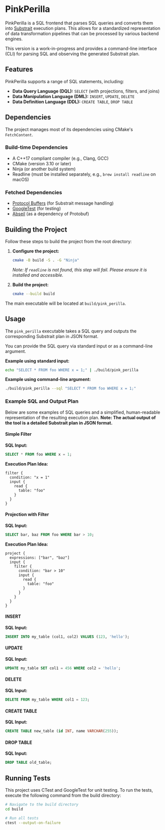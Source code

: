 # PinkPerilla

PinkPerilla is a SQL frontend that parses SQL queries and converts them into [Substrait](https://substrait.io/) execution plans. This allows for a standardized representation of data transformation pipelines that can be processed by various backend engines.

This version is a work-in-progress and provides a command-line interface (CLI) for parsing SQL and observing the generated Substrait plan.

## Features

PinkPerilla supports a range of SQL statements, including:

*   **Data Query Language (DQL):** `SELECT` (with projections, filters, and joins)
*   **Data Manipulation Language (DML):** `INSERT`, `UPDATE`, `DELETE`
*   **Data Definition Language (DDL):** `CREATE TABLE`, `DROP TABLE`

## Dependencies

The project manages most of its dependencies using CMake's `FetchContent`.

### Build-time Dependencies
*   A C++17 compliant compiler (e.g., Clang, GCC)
*   CMake (version 3.10 or later)
*   Ninja (or another build system)
*   Readline (must be installed separately, e.g., `brew install readline` on macOS)

### Fetched Dependencies
*   [Protocol Buffers](https://github.com/protocolbuffers/protobuf) (for Substrait message handling)
*   [GoogleTest](https://github.com/google/googletest) (for testing)
*   [Abseil](https://github.com/abseil/abseil-cpp) (as a dependency of Protobuf)

## Building the Project

Follow these steps to build the project from the root directory:

1.  **Configure the project:**
    ```sh
    cmake -B build -S . -G "Ninja"
    ```
    *Note: If `readline` is not found, this step will fail. Please ensure it is installed and accessible.*

2.  **Build the project:**
    ```sh
    cmake --build build
    ```

The main executable will be located at `build/pink_perilla`.

## Usage

The `pink_perilla` executable takes a SQL query and outputs the corresponding Substrait plan in JSON format.

You can provide the SQL query via standard input or as a command-line argument.

**Example using standard input:**
```sh
echo "SELECT * FROM foo WHERE x = 1;" | ./build/pink_perilla
```

**Example using command-line argument:**
```sh
./build/pink_perilla --sql "SELECT * FROM foo WHERE x = 1;"
```

### Example SQL and Output Plan

Below are some examples of SQL queries and a simplified, human-readable representation of the resulting execution plan. **Note: The actual output of the tool is a detailed Substrait plan in JSON format.**

#### Simple Filter
**SQL Input:**
```sql
SELECT * FROM foo WHERE x = 1;
```
**Execution Plan Idea:**
```
filter {
  condition: "x = 1"
  input {
    read {
      table: "foo"
    }
  }
}
```

#### Projection with Filter
**SQL Input:**
```sql
SELECT bar, baz FROM foo WHERE bar > 10;
```
**Execution Plan Idea:**
```
project {
  expressions: ["bar", "baz"]
  input {
    filter {
      condition: "bar > 10"
      input {
        read {
          table: "foo"
        }
      }
    }
  }
}
```

#### INSERT
**SQL Input:**
```sql
INSERT INTO my_table (col1, col2) VALUES (123, 'hello');
```

#### UPDATE
**SQL Input:**
```sql
UPDATE my_table SET col1 = 456 WHERE col2 = 'hello';
```

#### DELETE
**SQL Input:**
```sql
DELETE FROM my_table WHERE col1 = 123;
```

#### CREATE TABLE
**SQL Input:**
```sql
CREATE TABLE new_table (id INT, name VARCHAR(255));
```

#### DROP TABLE
**SQL Input:**
```sql
DROP TABLE old_table;
```

## Running Tests

This project uses CTest and GoogleTest for unit testing. To run the tests, execute the following command from the build directory:

```sh
# Navigate to the build directory
cd build

# Run all tests
ctest --output-on-failure
```
